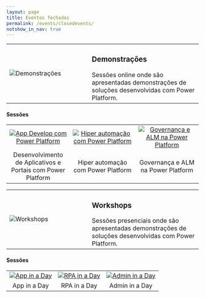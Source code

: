 ```yaml
---
layout: page
title: Eventos fechados
permalink: /events/closedevents/
notshow_in_nav: true
---
```


<table class="tablenborders">
    <tbody class="body" >
      <tr>
        <td width="200px">
            <img src="../../assets/imgs/demonstration-300.png" alt="Demonstrações">
        </td>
        <td>
            <h3><b>Demonstrações</b></h3>
            Sessões online onde são apresentadas demonstrações de soluções desenvolvidas com Power Platform.
        </td>
      </tr>
    </tbody>
    </table>

<h4><b>Sessões</b></h4>

<table class="tablewborders">
<tbody align="center">
  <tr>
    <td><a href="../../events/closedevents/demos/appdev/"><img src="../../assets/imgs/appdev-img.png" alt="App Develop com Power Platform"></a></td>
    <td><a href="../../events/closedevents/demos/hyperautomation/"><img src="../../assets/imgs/hyperautom-img.png" alt="Hiper automação com Power Platform"></a></td>
    <td><a href="../../events/closedevents/demos/govalm/"><img src="../../assets/imgs/govalm-img.png" alt="Governança e ALM na Power Platform"></a></td>
  </tr>
  <tr>
    <td width="33%">Desenvolvimento de Aplicativos e Portais com Power Platform</td>
    <td width="34%">Hiper automação com Power Platform</td>
    <td width="33%">Governança e ALM na Power Platform</td>
  </tr>
</tbody>
</table>

<table class="tablenborders">
    <tbody class="body" >
      <tr>
        <td width="200px">
            <img src="../../assets/imgs/workshops-300.png" alt="Workshops">
        </td>
        <td>
            <h3><b>Workshops</b></h3>
            Sessões presenciais onde são apresentadas demonstrações de soluções desenvolvidas com Power Platform.
        </td>
      </tr>
    </tbody>
    </table>

<h4><b>Sessões</b></h4>

<table class="tablewborders" >
    <tbody align="center">
      <tr>
        <td><a href="../../events/closedevents/workshops/appinaday/"><img src="../../assets/imgs/powerapps-ico-96.png" alt="App in a Day"> </a></td>
        <td><a href="../../events/closedevents/workshops/rpainaday/"><img src="../../assets/imgs/pautomate-ico-96.png" alt="RPA in a Day"></a></td>
        <td><a href="../../events/closedevents/workshops/admininaday/"><img src="../../assets/imgs/governance-ico.png" alt="Admin in a Day"></td>
      </tr>
      <tr>
        <td>App in a Day</a></td>
        <td>RPA in a Day</a></td>
        <td>Admin in a Day</a></td>
      </tr>
    </tbody>
    </table>
